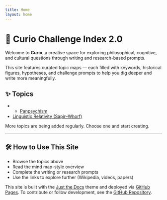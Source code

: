 ```yaml
---
title: Home
layout: home
---
```


# 🧭 Curio Challenge Index 2.0

Welcome to **Curio**, a creative space for exploring philosophical, cognitive, and cultural questions through writing and research-based prompts.

This site features curated topic maps — each filled with keywords, historical figures, hypotheses, and challenge prompts to help you dig deeper and write more meaningfully.

## ✨ Topics

- - [Panpsychism](panpsychism)
- [Linguistic Relativity (Sapir–Whorf)](sapir-whorf)

More topics are being added regularly. Choose one and start creating.

---

## 🛠️ How to Use This Site

- Browse the topics above
- Read the mind map-style overview
- Complete the writing or research prompts
- Use the links to explore further (Wikipedia, videos, papers)

This site is built with the [Just the Docs] theme and deployed via [GitHub Pages]. To contribute or follow development, see the [GitHub Repository](https://github.com/GrumpsCat/curioapp).

[Just the Docs]: https://just-the-docs.github.io/just-the-docs/
[GitHub Pages]: https://pages.github.com/
